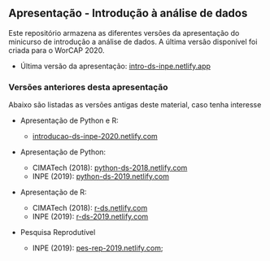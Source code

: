 ## Apresentação - Introdução à análise de dados

Este repositório armazena as diferentes versões da apresentação do minicurso de introdução a análise de dados. A última versão disponível foi criada para o WorCAP 2020. 
- Última versão da apresentação: [intro-ds-inpe.netlify.app](https://intro-ds-inpe.netlify.app/apresencao_final.html)

### Versões anteriores desta apresentação

Abaixo são listadas as versões antigas deste material, caso tenha interesse

- Apresentação de Python e R:
  - [introducao-ds-inpe-2020.netlify.com](https://introducao-ds-inpe-2020.netlify.com/apresencao_final.html#1)

- Apresentação de Python:
  - CIMATech (2018): [python-ds-2018.netlify.com](https://python-ds-2018.netlify.com/intro_python)
  - INPE (2019): [python-ds-2019.netlify.com](https://python-ds-2019.netlify.com/intro_r_anthropology_2018)
  
- Apresentação de R:
  - CIMATech (2018): [r-ds.netlify.com](https://r-ds.netlify.com/intro_r_anthropology_2018)
  - INPE (2019): [r-ds-2019.netlify.com](https://r-ds-2019.netlify.com/#1)
  
- Pesquisa Reprodutível
  - INPE (2019): [pes-rep-2019.netlify.com](https://pes-rep-2019.netlify.com);
